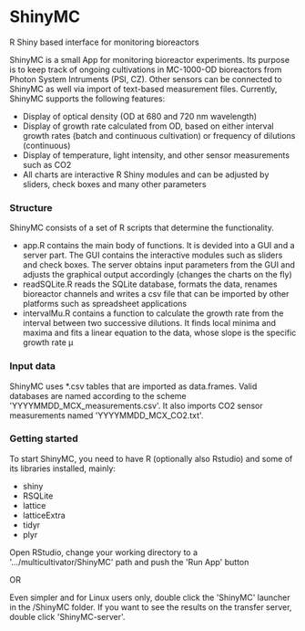 # ShinyMC
R Shiny based interface for monitoring bioreactors


ShinyMC is a small App for monitoring bioreactor experiments. Its purpose is to keep track of ongoing cultivations in MC-1000-OD bioreactors from Photon System Intruments (PSI, CZ). Other sensors can be connected to ShinyMC as well via import of text-based measurement files. Currently, ShinyMC supports the following features:

- Display of optical density (OD at 680 and 720 nm wavelength)
- Display of growth rate calculated from OD, based on either interval growth rates (batch and continuous cultivation) or frequency of dilutions (continuous)
- Display of temperature, light intensity, and other sensor measurements such as CO2
- All charts are interactive R Shiny modules and can be adjusted by sliders, check boxes and many other parameters

### Structure

ShinyMC consists of a set of R scripts that determine the functionality.

- app.R contains the main body of functions. It is devided into a GUI and a server part. The GUI contains the interactive modules such as sliders and check boxes. The server obtains input parameters from the GUI and adjusts the graphical output accordingly (changes the charts on the fly)
- readSQLite.R reads the SQLite database, formats the data, renames bioreactor channels and writes a csv file that can be imported by other platforms such as spreadsheet applications
- intervalMu.R contains a function to calculate the growth rate from the interval between two successive dilutions. It finds local minima and maxima and fits a linear equation to the data, whose slope is the specific growth rate µ

### Input data

ShinyMC uses *.csv tables that are imported as data.frames. Valid databases are named according to the scheme 'YYYYMMDD_MCX_measurements.csv'. It also imports CO2 sensor measurements named 'YYYYMMDD_MCX_CO2.txt'.

### Getting started

To start ShinyMC, you need to have R (optionally also Rstudio) and some of its libraries installed, mainly:

- shiny
- RSQLite
- lattice
- latticeExtra
- tidyr
- plyr

Open RStudio, change your working directory to a '.../multicultivator/ShinyMC' path and push the 'Run App' button

OR

Even simpler and for Linux users only, double click the 'ShinyMC' launcher in the /ShinyMC folder. If you want to see the results on the transfer server, double click 'ShinyMC-server'. 

